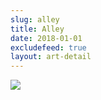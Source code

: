 ```yaml
---
slug: alley
title: Alley
date: 2018-01-01
excludefeed: true
layout: art-detail
---
```

![](/art/alley.webp)

